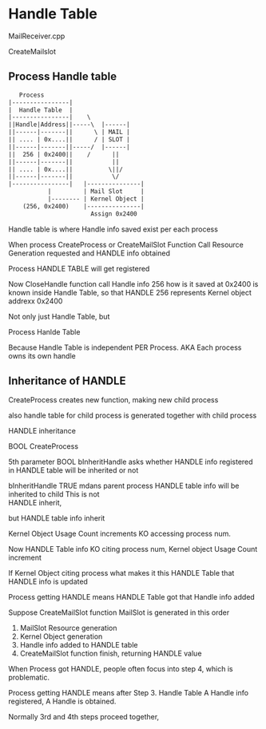 # Handle Table 

MailReceiver.cpp 

CreateMailslot 

## Process Handle table 

```txt
   Process 
|----------------|
|  Handle Table  | 
|----------------|    \
||Handle|Address||-----\  |------|
||------|-------||      \ | MAIL |
|| .... | 0x....||      / | SLOT |
||------|-------||-----/  |------|
||  256 | 0x2400||    /      ||
||------|-------||           ||
|| .... | 0x....||          \||/
||------|-------||           \/
|----------------|   |---------------|
           |         | Mail Slot     | 
           |-------- | Kernel Object |
    (256, 0x2400)    |---------------|
                       Assign 0x2400 
```

Handle table is where 
Handle info saved 
exist per each process 

When process CreateProcess or CreateMailSlot Function Call 
Resource Generation requested and HANDLE info obtained 

Process HANDLE TABLE will get registered 

Now CloseHandle function call Handle info 256 how is it saved at 0x2400 is known 
inside Handle Table, so that HANDLE 256 represents Kernel object addrexx 0x2400 

Not only just Handle Table, but 

Process Hanlde Table 

Because Handle Table is independent PER Process. 
AKA Each process owns its own handle 

## Inheritance of HANDLE 

CreateProcess creates new function, making new child process 

also handle table for child process is generated together with child process 

HANDLE inheritance 

BOOL CreateProcess 

5th parameter 
BOOL bInheritHandle 
asks whether HANDLE info registered in HANDLE table will be inherited or not 

bInheritHandle TRUE mdans parent process HANDLE table info will be inherited to child 
This is not  
HANDLE inherit, 

but HANDLE table info inherit 

Kernel Object Usage Count increments KO accessing process num. 

Now HANDLE Table info 
KO citing process num, Kernel object Usage Count increment 

If Kernel Object citing process what makes it this 
HANDLE Table that HANDLE info is updated 

Process getting HANDLE means 
HANDLE Table got that Handle info added 

Suppose CreateMailSlot function MailSlot is generated in this order 

1. MailSlot Resource generation 
2. Kernel Object generation 
3. Handle info added to HANDLE table 
4. CreateMailSlot function finish, returning HANDLE value 

When Process got HANDLE, people often focus into step 4, which is problematic. 

Process getting HANDLE means after Step 3. 
Handle Table A Handle info registered, A Handle is obtained. 

Normally 3rd and 4th steps proceed together, 